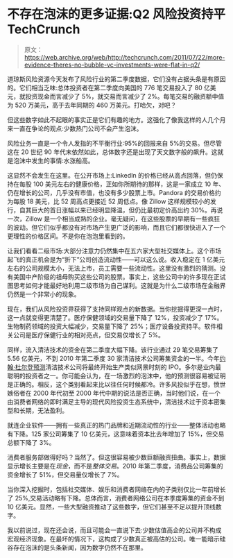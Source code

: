 # 不存在泡沫的更多证据:Q2 风险投资持平 TechCrunch

> 原文：<https://web.archive.org/web/http://techcrunch.com/2011/07/22/more-evidence-theres-no-bubble-vc-investments-were-flat-in-q2/>

道琼斯风险资源今天发布了风险行业的第二季度数据，它们没有占据头条是有原因的。它们相当乏味:总体投资者在第二季度向美国的 776 笔交易投入了 80 亿美元，就投资现金而言减少了 5%，就交易而言减少了 2%。每笔交易的融资额中值为 520 万美元，高于去年同期的 460 万美元。打哈欠，对吧？

但这些数字如此不起眼的事实正是它们有趣的地方。这强化了像我这样的人几个月来一直在争论的观点:少数热门公司不会产生泡沫。

风险业务一直是一个令人发指的不平衡行业:95%的回报来自 5%的交易。但尽管这在 20 世纪 90 年代末依然如此，总体数字还是出现了天文数字般的飙升。这就是泡沫中发生的事情:水涨船高。

这显然不会发生在这里。在公开市场上:LinkedIn 的价格已经从高点回落，但仍保持在每股 100 美元左右的健康价格，正如你所期待的那样，这是一家成立 10 年、仍在增长的公司，几乎没有市值，也没有多少股票上市。Pandora 的交易价格约为每股 18 美元，比 52 周高点更接近 52 周低点。像 Zillow 这样规模较小的发行，自其巨大的首日涨幅以来已经明显降温，但仍比最初定价高出约 30%。再说一次，Zillow 是一个相当成熟的企业。毫无疑问，在这些股票的早期有一些疯狂的波动。但它们似乎都没有对市场产生更广泛的影响，而且它们都很快进入了一个更理性的价格区间。不是你在泡泡里看到的。

让我们看看二级市场:大部分注意力仍然集中在五六家大型社交媒体上。这个市场起飞的真正机会是为“折下”公司创造流动性——可以这么说。收入稳定在 1 亿美元左右的公司规模太小，无法上市，员工需要一些流动性。这里没有激烈的猜测。没有美国中产阶级的祖母购买这些公司的股票。事实上，这些公司中的许多现在正试图思考如何才能最好地利用二级市场为自己谋利。这就是为什么二级市场在金融界仍然是一个非常小的现象。

现在，我们从风险投资界获得了支持同样观点的新数据。当你挖掘得更深一点时，这一点就变得更清楚了。医疗保健领域的交易量下降了 12%，投资减少了 17%。生物制药领域的投资大幅减少，交易量下降了 25%；医疗设备投资持平。软件相关公司是医疗保健行业的相对亮点，但交易仅增长了 5%。

同样，流入清洁技术的资金在第二季度大幅下降。该行业通过 29 笔交易筹集了 5.56 亿美元，不到 2010 年第二季度 30 家清洁技术公司筹集资金的一半。今年[约翰·杜尔登预测](https://web.archive.org/web/20230203094548/https://techcrunch.com/2010/11/29/john-doerr-bigger-than-billion-dollar-greentech-ipos-in-18-months/)清洁技术公司将最终开始生产类似网景时刻的 IPO。多尔是业内最聪明的投资者之一。你可能会认为，在一场激烈的泡沫中，他的预测很容易被证明是正确的。相反，这个类别看起来比以往任何时候都冷。许多风投似乎在想，愤世嫉俗者在 2000 年代初至 2000 年代中期的说法是否正确，当时他们说，在一个由消费者网络的即时满足主导的现代风险投资生态系统中，清洁技术过于资本密集型和长期，无法盈利。

就连企业软件——拥有一些真正的热门品牌和近期流动性的行业——整体活动也略有下降。125 家公司筹集了 10 亿美元，这意味着资本比去年增加了 15%，但交易总额下降了 3%。

消费者服务部做得好吗？当然了。但这很容易被少数巨额融资扭曲。事实上，数据显示增长主要是在*现金*，而不是*整体交易*。2010 年第二季度，消费品公司筹集的资金增长了 51%，但交易量仅增长了 7%。

当你深入挖掘时，包括社交媒体、娱乐和消费者网络在内的子类别仅比一年前增长了 25%,交易活动略有下降。总体而言，消费者网络公司在本季度筹集的资金不到 10 亿美元。显然，一些大型融资推动了这些数字，但它们甚至不足以提升顶线数字。

我以前说过，现在还会说，而且可能会一直说下去:少数估值高企的公司并不构成宏观经济现象。在最坏的情况下，这构成了少数真正被高估的公司。唯一能暗示硅谷存在泡沫的是头条新闻，因为数字仍然不在那里。